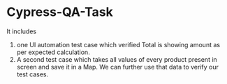 # Cypress-QA-Task
It includes 
1. one UI automation test case which verified Total is showing amount as per expected calculation. 
2. A second test case which takes all values of every product present in screen and save it in a Map. We can further use that data to verify our test cases.
